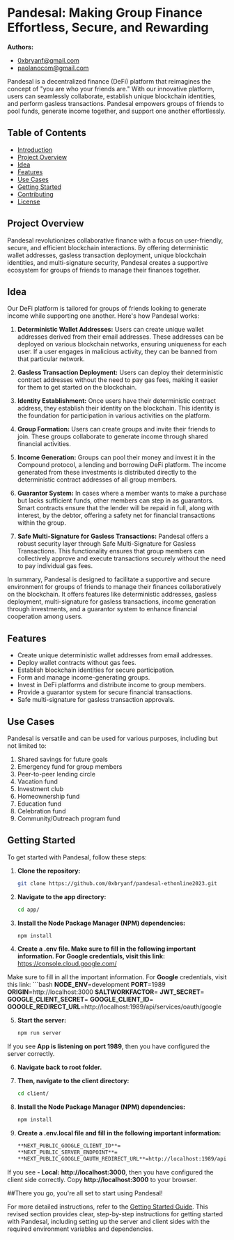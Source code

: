 # Pandesal: Making Group Finance Effortless, Secure, and Rewarding

**Authors:**
- [0xbryanf@gmail.com](mailto:0xbryanf@gmail.com)
- [paolanocom@gmail.com](mailto:paolanocom@gmail.com)

Pandesal is a decentralized finance (DeFi) platform that reimagines the concept of "you are who your friends are." With our innovative platform, users can seamlessly collaborate, establish unique blockchain identities, and perform gasless transactions. Pandesal empowers groups of friends to pool funds, generate income together, and support one another effortlessly.

## Table of Contents
- [Introduction](#pandesal-a-defi-platform-for-collaborative-finance)
- [Project Overview](#project-overview)
- [Idea](#idea)
- [Features](#features)
- [Use Cases](#use-cases)
- [Getting Started](#getting-started)
- [Contributing](#contributing)
- [License](#license)

## Project Overview
Pandesal revolutionizes collaborative finance with a focus on user-friendly, secure, and efficient blockchain interactions. By offering deterministic wallet addresses, gasless transaction deployment, unique blockchain identities, and multi-signature security, Pandesal creates a supportive ecosystem for groups of friends to manage their finances together.

## Idea
Our DeFi platform is tailored for groups of friends looking to generate income while supporting one another. Here's how Pandesal works:

1. **Deterministic Wallet Addresses:** Users can create unique wallet addresses derived from their email addresses. These addresses can be deployed on various blockchain networks, ensuring uniqueness for each user. If a user engages in malicious activity, they can be banned from that particular network.

2. **Gasless Transaction Deployment:** Users can deploy their deterministic contract addresses without the need to pay gas fees, making it easier for them to get started on the blockchain.

3. **Identity Establishment:** Once users have their deterministic contract address, they establish their identity on the blockchain. This identity is the foundation for participation in various activities on the platform.

4. **Group Formation:** Users can create groups and invite their friends to join. These groups collaborate to generate income through shared financial activities.

5. **Income Generation:** Groups can pool their money and invest it in the Compound protocol, a lending and borrowing DeFi platform. The income generated from these investments is distributed directly to the deterministic contract addresses of all group members.

6. **Guarantor System:** In cases where a member wants to make a purchase but lacks sufficient funds, other members can step in as guarantors. Smart contracts ensure that the lender will be repaid in full, along with interest, by the debtor, offering a safety net for financial transactions within the group.

7. **Safe Multi-Signature for Gasless Transactions:** Pandesal offers a robust security layer through Safe Multi-Signature for Gasless Transactions. This functionality ensures that group members can collectively approve and execute transactions securely without the need to pay individual gas fees.

In summary, Pandesal is designed to facilitate a supportive and secure environment for groups of friends to manage their finances collaboratively on the blockchain. It offers features like deterministic addresses, gasless deployment, multi-signature for gasless transactions, income generation through investments, and a guarantor system to enhance financial cooperation among users.

## Features

- Create unique deterministic wallet addresses from email addresses.
- Deploy wallet contracts without gas fees.
- Establish blockchain identities for secure participation.
- Form and manage income-generating groups.
- Invest in DeFi platforms and distribute income to group members.
- Provide a guarantor system for secure financial transactions.
- Safe multi-signature for gasless transaction approvals.

## Use Cases
Pandesal is versatile and can be used for various purposes, including but not limited to:

1. Shared savings for future goals
2. Emergency fund for group members
3. Peer-to-peer lending circle
4. Vacation fund
5. Investment club
6. Homeownership fund
7. Education fund
8. Celebration fund
9. Community/Outreach program fund

## Getting Started
To get started with Pandesal, follow these steps:

1. **Clone the repository:**
   ```bash
   git clone https://github.com/0xbryanf/pandesal-ethonline2023.git

2. **Navigate to the app directory:**
    ```bash
    cd app/

3. **Install the Node Package Manager (NPM) dependencies:**
    ```bash
    npm install

4. **Create a .env file. Make sure to fill in the following important information. For Google credentials, visit this link:** https://console.cloud.google.com/

Make sure to fill in all the important information. For **Google** credentials, visit this link:
    ```bash
    **NODE_ENV**=development
    **PORT**=1989
    **ORIGIN**=http://localhost:3000
    **SALTWORKFACTOR**=
    **JWT_SECRET**=
    **GOOGLE_CLIENT_SECRET**=
    **GOOGLE_CLIENT_ID**=
    **GOOGLE_REDIRECT_URL**=http://localhost:1989/api/services/oauth/google

5. **Start the server:**
    ```bash
    npm run server

If you see **App is listening on port 1989**, then you have configured the server correctly.

6. **Navigate back to root folder.**

7. **Then, navigate to the client directory:**
    ```bash
    cd client/

8. **Install the Node Package Manager (NPM) dependencies:**
    ```bash
    npm install

9. **Create a .env.local file and fill in the following important information:**
    ```bash
    **NEXT_PUBLIC_GOOGLE_CLIENT_ID**=
    **NEXT_PUBLIC_SERVER_ENDPOINT**=
    **NEXT_PUBLIC_GOOGLE_OAUTH_REDIRECT_URL**=http://localhost:1989/api/services/oauth/google 

If you see **- Local: http://localhost:3000**, then you have configured the client side correctly. Copy **http://localhost:3000** to your browser.


##There you go, you're all set to start using Pandesal!

For more detailed instructions, refer to the [Getting Started Guide](docs/getting-started.md).
This revised section provides clear, step-by-step instructions for getting started with Pandesal, including setting up the server and client sides with the required environment variables and dependencies.